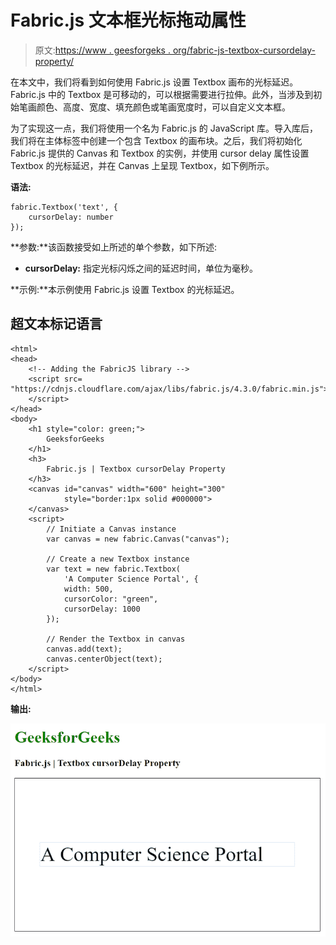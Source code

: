 # Fabric.js 文本框光标拖动属性

> 原文:[https://www . geesforgeks . org/fabric-js-textbox-cursordelay-property/](https://www.geeksforgeeks.org/fabric-js-textbox-cursordelay-property/)

在本文中，我们将看到如何使用 Fabric.js 设置 Textbox 画布的光标延迟。Fabric.js 中的 Textbox 是可移动的，可以根据需要进行拉伸。此外，当涉及到初始笔画颜色、高度、宽度、填充颜色或笔画宽度时，可以自定义文本框。

为了实现这一点，我们将使用一个名为 Fabric.js 的 JavaScript 库。导入库后，我们将在主体标签中创建一个包含 Textbox 的画布块。之后，我们将初始化 Fabric.js 提供的 Canvas 和 Textbox 的实例，并使用 cursor delay 属性设置 Textbox 的光标延迟，并在 Canvas 上呈现 Textbox，如下例所示。

**语法:**

```
fabric.Textbox('text', {
    cursorDelay: number
});
```

**参数:**该函数接受如上所述的单个参数，如下所述:

*   **cursorDelay:** 指定光标闪烁之间的延迟时间，单位为毫秒。

**示例:**本示例使用 Fabric.js 设置 Textbox 的光标延迟。

## 超文本标记语言

```
<html>
<head>
    <!-- Adding the FabricJS library -->
    <script src=
"https://cdnjs.cloudflare.com/ajax/libs/fabric.js/4.3.0/fabric.min.js">
    </script>
</head>
<body>
    <h1 style="color: green;">
        GeeksforGeeks
    </h1>
    <h3>
        Fabric.js | Textbox cursorDelay Property
    </h3>
    <canvas id="canvas" width="600" height="300"
            style="border:1px solid #000000">
    </canvas>
    <script>
        // Initiate a Canvas instance 
        var canvas = new fabric.Canvas("canvas");

        // Create a new Textbox instance 
        var text = new fabric.Textbox(
            'A Computer Science Portal', {
            width: 500,
            cursorColor: "green",
            cursorDelay: 1000
        });

        // Render the Textbox in canvas 
        canvas.add(text);
        canvas.centerObject(text);
    </script>
</body>
</html>
```

**输出:**

![](img/7963a93f85ff584c417c2815bb4f8f4f.png)